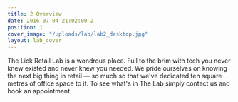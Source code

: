 ```yaml
---
title: 2 Overview
date: 2016-07-04 21:02:00 Z
position: 1
cover_image: "/uploads/lab/lab2_desktop.jpg"
layout: lab_cover
---
```


The Lick Retail Lab is a wondrous place. Full to the brim with tech you never knew existed and never knew you needed. We pride ourselves on knowing the next big thing in retail — so much so that we've dedicated ten square metres of office space to it. To see what's in The Lab simply contact us and book an appointment.
